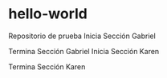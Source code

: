 # hello-world
Repositorio de prueba
Inicia Sección Gabriel

Termina Sección Gabriel
Inicia Sección Karen

Termina Sección Karen
